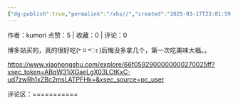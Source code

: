 ```yaml
---
{"dg-publish":true,"permalink":"/xhs//","created":"2025-03-17T23:01:59.563+08:00","updated":"2025-03-17T23:01:59.563+08:00"}
---
```


作者：kumori
点赞：5   |   收藏：0   |   评论：0

博多站买的，真的很好吃(˃ ⌑ ˂ഃ )后悔没多拿几个，第一次吃美味大福。。

https://www.xiaohongshu.com/explore/66f0592900000000270025ff?xsec_token=ABqW31iXGaeLgX03LCtKxC-ud7zwRh1xZBc2msLATPFHk=&xsec_source=pc_user

评论区：===========

